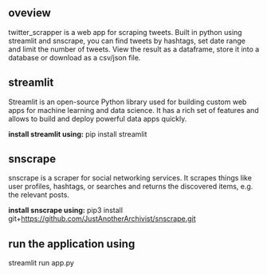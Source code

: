 
<h2>oveview</h2>
twitter_scrapper is a web app for scraping tweets. Built in python using streamlit and snscrape, you can find tweets by hashtags, set date range and limit the number of tweets. View the result as a dataframe, store it into a database or download as a csv/json file. 

<h2>streamlit</h2>
Streamlit is an open-source Python library used for building custom web apps for machine learning and data science. It has a rich set of features and allows to build and deploy powerful data apps quickly.

**install streamlit using:**
pip install streamlit

<h2>snscrape</h2>
snscrape is a scraper for social networking services. It scrapes things like user profiles, hashtags, or searches and returns the discovered items, e.g. the relevant posts.

**install snscrape using:**
pip3 install git+https://github.com/JustAnotherArchivist/snscrape.git

<h2>run the application using</h2>
streamlit run app.py
